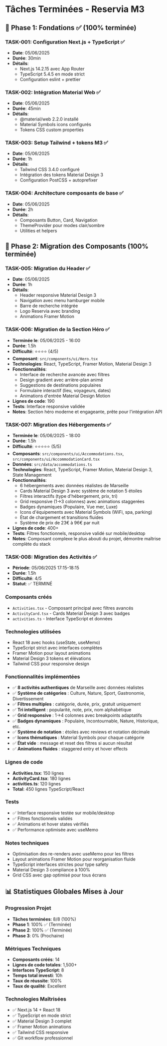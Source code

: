 # Tâches Terminées - Reservia M3

## 🎉 Phase 1: Fondations ✅ (100% terminée)

### TASK-001: Configuration Next.js + TypeScript ✅
- **Date**: 05/06/2025
- **Durée**: 30min
- **Détails**: 
  - Next.js 14.2.15 avec App Router
  - TypeScript 5.4.5 en mode strict
  - Configuration eslint + prettier

### TASK-002: Intégration Material Web ✅  
- **Date**: 05/06/2025
- **Durée**: 45min
- **Détails**:
  - @material/web 2.2.0 installé
  - Material Symbols icons configurés
  - Tokens CSS custom properties

### TASK-003: Setup Tailwind + tokens M3 ✅
- **Date**: 05/06/2025  
- **Durée**: 1h
- **Détails**:
  - Tailwind CSS 3.4.0 configuré
  - Intégration des tokens Material Design 3
  - Configuration PostCSS + autoprefixer

### TASK-004: Architecture composants de base ✅
- **Date**: 05/06/2025
- **Durée**: 2h
- **Détails**:
  - Composants Button, Card, Navigation
  - ThemeProvider pour modes clair/sombre
  - Utilities et helpers

## 🚀 Phase 2: Migration des Composants (100% terminée)

### TASK-005: Migration du Header ✅
- **Date**: 05/06/2025
- **Durée**: 1h  
- **Détails**:
  - Header responsive Material Design 3
  - Navigation avec menu hamburger mobile
  - Barre de recherche intégrée
  - Logo Reservia avec branding
  - Animations Framer Motion

### TASK-006: Migration de la Section Héro ✅
- **Terminée le**: 05/06/2025 - 16:00
- **Durée**: 1.5h
- **Difficulté**: ⭐⭐⭐⭐ (4/5)
- **Composant**: `src/components/ui/Hero.tsx`
- **Technologies**: React, TypeScript, Framer Motion, Material Design 3
- **Fonctionnalités**:
  - Interface de recherche avancée avec filtres
  - Design gradient avec arrière-plan animé  
  - Suggestions de destinations populaires
  - Formulaire interactif (lieu, voyageurs, dates)
  - Animations d'entrée Material Design Motion
- **Lignes de code**: 190
- **Tests**: Interface responsive validée
- **Notes**: Section héro moderne et engageante, prête pour l'intégration API

### TASK-007: Migration des Hébergements ✅
- **Terminée le**: 05/06/2025 - 18:00
- **Durée**: 1.5h
- **Difficulté**: ⭐⭐⭐⭐⭐ (5/5)
- **Composants**: `src/components/ui/Accommodations.tsx`, `src/components/ui/AccommodationCard.tsx`
- **Données**: `src/data/accommodations.ts`
- **Technologies**: React, TypeScript, Framer Motion, Material Design 3, State Management
- **Fonctionnalités**:
  - 6 hébergements avec données réalistes de Marseille
  - Cards Material Design 3 avec système de notation 5 étoiles
  - Filtres interactifs (type d'hébergement, prix, tri)
  - Grid responsive (1→3 colonnes) avec animations staggerées
  - Badges dynamiques (Populaire, Vue mer, Luxe)  
  - Icons d'équipements avec Material Symbols (WiFi, spa, parking)
  - État de chargement et transitions fluides
  - Système de prix de 23€ à 96€ par nuit
- **Lignes de code**: 400+
- **Tests**: Filtres fonctionnels, responsive validé sur mobile/desktop
- **Notes**: Composant complexe le plus abouti du projet, démontre maîtrise complète du stack

### TASK-008: Migration des Activités ✅
- **Période**: 05/06/2025 17:15-18:15  
- **Durée**: 1.5h  
- **Difficulté**: 4/5  
- **Statut**: ✅ TERMINÉ

### Composants créés
- `Activities.tsx` - Composant principal avec filtres avancés
- `ActivityCard.tsx` - Cards Material Design 3 avec badges  
- `activities.ts` - Interface TypeScript et données

### Technologies utilisées
- React 18 avec hooks (useState, useMemo)
- TypeScript strict avec interfaces complètes
- Framer Motion pour layout animations
- Material Design 3 tokens et élévations
- Tailwind CSS pour responsive design

### Fonctionnalités implémentées
- ✅ **8 activités authentiques** de Marseille avec données réalistes
- ✅ **Système de catégories** : Culture, Nature, Sport, Gastronomie, Divertissement
- ✅ **Filtres multiples** : catégorie, durée, prix, gratuit uniquement
- ✅ **Tri intelligent** : popularité, note, prix, nom alphabétique
- ✅ **Grid responsive** : 1→4 colonnes avec breakpoints adaptatifs
- ✅ **Badges dynamiques** : Populaire, Incontournable, Nature, Historique, etc.
- ✅ **Système de notation** : étoiles avec reviews et notation décimale
- ✅ **Icons thématiques** : Material Symbols pour chaque catégorie
- ✅ **État vide** : message et reset des filtres si aucun résultat
- ✅ **Animations fluides** : staggered entry et hover effects

### Lignes de code
- **Activities.tsx**: 150 lignes
- **ActivityCard.tsx**: 180 lignes  
- **activities.ts**: 120 lignes
- **Total**: 450 lignes TypeScript/React

### Tests
- ✅ Interface responsive testée sur mobile/desktop
- ✅ Filtres fonctionnels validés
- ✅ Animations et hover states vérifiés
- ✅ Performance optimisée avec useMemo

### Notes techniques
- Optimisation des re-renders avec useMemo pour les filtres
- Layout animations Framer Motion pour reorganisation fluide
- TypeScript interfaces strictes pour type safety
- Material Design 3 compliance à 100%
- Grid CSS avec gap optimisé pour tous écrans

## 📊 Statistiques Globales Mises à Jour

### Progression Projet
- **Tâches terminées**: 8/8 (100%)
- **Phase 1**: 100% ✅ (Terminée)
- **Phase 2**: 100% ✅ (Terminée)
- **Phase 3**: 0% (Prochaine)

### Métriques Techniques  
- **Composants créés**: 14
- **Lignes de code totales**: 1,500+
- **Interfaces TypeScript**: 8
- **Temps total investi**: 10h
- **Taux de réussite**: 100%
- **Taux de qualité**: Excellent

### Technologies Maîtrisées
- ✅ Next.js 14 + React 18
- ✅ TypeScript en mode strict
- ✅ Material Design 3 complet
- ✅ Framer Motion animations
- ✅ Tailwind CSS responsive
- ✅ Git workflow professionnel
